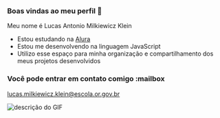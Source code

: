 ### Boas vindas ao meu perfil 💙

Meu nome é Lucas Antonio Milkiewicz Klein

- Estou estudando na [Alura](https://www.alura.com.br)
- Estou me desenvolvendo na linguagem JavaScript
- Utilizo esse espaço para minha organização e compartilhamento dos meus projetos desenvolvidos

### Você pode entrar em contato comigo :mailbox

lucas.milkiewicz.klein@escola.or.gov.br

![descrição do GIF](https://tenor.com/beeyM.gifk)
